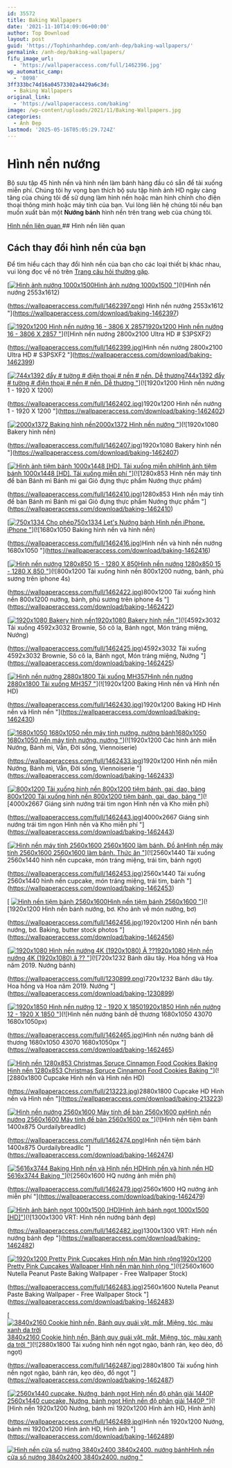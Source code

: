 ```yaml
---
id: 35572
title: Baking Wallpapers
date: '2021-11-10T14:09:06+00:00'
author: Top Download
layout: post
guid: 'https://Tophinhanhdep.com/anh-dep/baking-wallpapers/'
permalink: /anh-dep/baking-wallpapers/
fifu_image_url:
  - 'https://wallpaperaccess.com/full/1462396.jpg'
wp_automatic_camp:
  - '8098'
3ff333bc74d16a04573302a4429a6c3d:
  - Baking Wallpapers
original_link:
  - 'https://wallpaperaccess.com/baking'
image: /wp-content/uploads/2021/11/Baking-Wallpapers.jpg
categories:
  - Ảnh Đẹp
lastmod: '2025-05-16T05:05:29.724Z'
---
```

# Hình nền nướng

Bộ sưu tập 45 hình nền và hình nền làm bánh hàng đầu có sẵn để tải xuống miễn phí. Chúng tôi hy vọng bạn thích bộ sưu tập hình ảnh HD ngày càng tăng của chúng tôi để sử dụng làm hình nền hoặc màn hình chính cho điện thoại thông minh hoặc máy tính của bạn. Vui lòng liên hệ chúng tôi nếu bạn muốn xuất bản một **Nướng bánh** hình nền trên trang web của chúng tôi.

[Hình nền liên quan ](#related) ## Hình nền liên quan

## Cách thay đổi hình nền của bạn

Để tìm hiểu cách thay đổi hình nền của bạn cho các loại thiết bị khác nhau, vui lòng đọc về nó trên [Trang câu hỏi thường gặp](https://tophinhanhdep.com/faq/).

  
[[![Hình ảnh nướng 1000x1500](https://wallpaperaccess.com/full/1462396.jpg)Hình ảnh nướng 1000x1500 "](https://wallpaperaccess.com/download/baking-1462396)](![Hình nền nướng 2553x1612)

(https://wallpaperaccess.com/full/1462397.png) Hình nền nướng 2553x1612 "](https://wallpaperaccess.com/download/baking-1462397)

[[![1920x1200 Hình nền nướng 16 - 3806 X 2857](https://wallpaperaccess.com/full/1462398.jpg)1920x1200 Hình nền nướng 16 - 3806 X 2857 "](https://wallpaperaccess.com/download/baking-1462398)](![Hình nền nướng 2800x2100 Ultra HD # S3PSXF2)

(https://wallpaperaccess.com/full/1462399.jpg)Hình nền nướng 2800x2100 Ultra HD # S3PSXF2 "](https://wallpaperaccess.com/download/baking-1462399)

[[![744x1392 đẩy # tường # điện thoại # nền # nền.  Dễ thương](https://wallpaperaccess.com/full/89477.jpg)744x1392 đẩy # tường # điện thoại # nền # nền. Dễ thương "](https://wallpaperaccess.com/download/baking-89477)](![1920x1200 Hình nền nướng 1 - 1920 X 1200)

(https://wallpaperaccess.com/full/1462402.jpg)1920x1200 Hình nền nướng 1 - 1920 X 1200 "](https://wallpaperaccess.com/download/baking-1462402)

[[![2000x1372 Baking hình nền](https://wallpaperaccess.com/full/1462405.jpg)2000x1372 Hình nền nướng "](https://wallpaperaccess.com/download/baking-1462405)](![1920x1080 Bakery hình nền)

(https://wallpaperaccess.com/full/1462407.jpg)1920x1080 Bakery hình nền "](https://wallpaperaccess.com/download/baking-1462407)

[[![Hình ảnh tiệm bánh 1000x1448 [HD].  Tải xuống miễn phí](https://wallpaperaccess.com/full/1462409.jpg)Hình ảnh tiệm bánh 1000x1448 \[HD\]. Tải xuống miễn phí "](https://wallpaperaccess.com/download/baking-1462409)](![1280x853 Hình nền máy tính để bàn Bánh mì Bánh mì gai Giỏ đựng thực phẩm Nướng thực phẩm)

(https://wallpaperaccess.com/full/1462410.jpg)1280x853 Hình nền máy tính để bàn Bánh mì Bánh mì gai Giỏ đựng thực phẩm Nướng thực phẩm "](https://wallpaperaccess.com/download/baking-1462410)

[[![750x1334 Cho phép](https://wallpaperaccess.com/full/1462414.jpg)750x1334 Let's Nướng bánh Hình nền iPhone. iPhone "](https://wallpaperaccess.com/download/baking-1462414)](![1680x1050 Baking hình nền và hình nền)

(https://wallpaperaccess.com/full/1462416.jpg)Hình nền và hình nền nướng 1680x1050 "](https://wallpaperaccess.com/download/baking-1462416)

[[![Hình nền nướng 1280x850 15 - 1280 X 850](https://wallpaperaccess.com/full/1462419.jpg)Hình nền nướng 1280x850 15 - 1280 X 850 "](https://wallpaperaccess.com/download/baking-1462419)](![800x1200 Tải xuống hình nền 800x1200 nướng, bánh, phủ sương trên iphone 4s)

(https://wallpaperaccess.com/full/1462422.jpg)800x1200 Tải xuống hình nền 800x1200 nướng, bánh, phủ sương trên iphone 4s "](https://wallpaperaccess.com/download/baking-1462422)

[[![1920x1080 Bakery hình nền](https://wallpaperaccess.com/full/1462424.jpg)1920x1080 Bakery hình nền "](https://wallpaperaccess.com/download/baking-1462424)](![4592x3032 Tải xuống 4592x3032 Brownie, Sô cô la, Bánh ngọt, Món tráng miệng, Nướng)

(https://wallpaperaccess.com/full/1462425.jpg)4592x3032 Tải xuống 4592x3032 Brownie, Sô cô la, Bánh ngọt, Món tráng miệng, Nướng "](https://wallpaperaccess.com/download/baking-1462425)

[[![Hình nền nướng 2880x1800 Tải xuống MH357](https://wallpaperaccess.com/full/1462428.jpg)Hình nền nướng 2880x1800 Tải xuống MH357 "](https://wallpaperaccess.com/download/baking-1462428)](![1920x1200 Baking Hình nền và Hình nền HD)

(https://wallpaperaccess.com/full/1462430.jpg)1920x1200 Baking HD Hình nền và Hình nền "](https://wallpaperaccess.com/download/baking-1462430)

[[![1680x1050 1680x1050 nền máy tính nướng.  nướng bánh](https://wallpaperaccess.com/full/1462432.jpg)1680x1050 1680x1050 nền máy tính nướng. nướng "](https://wallpaperaccess.com/download/baking-1462432)](![1920x1200 Các hình ảnh miễn Nướng, Bánh mì, Vẫn, Đời sống, Viennoiserie)

(https://wallpaperaccess.com/full/1462433.jpg)1920x1200 Hình nền miễn Nướng, Bánh mì, Vẫn, Đời sống, Viennoiserie "](https://wallpaperaccess.com/download/baking-1462433)

[[![800x1200 Tải xuống hình nền 800x1200 tiệm bánh, gai, dao, bảng](https://wallpaperaccess.com/full/1462442.jpg)800x1200 Tải xuống hình nền 800x1200 tiệm bánh, gai, dao, bảng "](https://wallpaperaccess.com/download/baking-1462442)](![4000x2667 Giáng sinh nướng trái tim ngon Hình nền và Kho miễn phí)

(https://wallpaperaccess.com/full/1462443.jpg)4000x2667 Giáng sinh nướng trái tim ngon Hình nền và Kho miễn phí "](https://wallpaperaccess.com/download/baking-1462443)

[[![Hình nền máy tính 2560x1600 2560x1600 làm bánh.  Đồ ăn](https://wallpaperaccess.com/full/1462450.jpg)Hình nền máy tính 2560x1600 2560x1600 làm bánh. Thức ăn "](https://wallpaperaccess.com/download/baking-1462450)](![2560x1440 Tải xuống 2560x1440 hình nền cupcake, món tráng miệng, trái tim, bánh ngọt)

(https://wallpaperaccess.com/full/1462453.jpg)2560x1440 Tải xuống 2560x1440 hình nền cupcake, món tráng miệng, trái tim, bánh "](https://wallpaperaccess.com/download/baking-1462453)

[ [![Hình nền tiệm bánh 2560x1600](https://wallpaperaccess.com/full/1462454.jpg)Hình nền tiệm bánh 2560x1600 "](https://wallpaperaccess.com/download/baking-1462454)](![1920x1200 Hình nền bánh nướng, bơ.  Kho ảnh về món nướng, bơ)

(https://wallpaperaccess.com/full/1462456.jpg)1920x1200 Hình nền bánh nướng, bơ. Baking, butter stock photos "](https://wallpaperaccess.com/download/baking-1462456)

[[![1920x1080 Hình nền nướng 4K (1920x1080) Ã ??](https://wallpaperaccess.com/full/1462457.jpg)1920x1080 Hình nền nướng 4K (1920x1080) â ?? "](https://wallpaperaccess.com/download/baking-1462457)](![720x1232 Bánh dâu tây.  Hoa hồng và Hoa năm 2019. Nướng bánh)

(https://wallpaperaccess.com/full/1230899.png)720x1232 Bánh dâu tây. Hoa hồng và Hoa năm 2019. Nướng "](https://wallpaperaccess.com/download/baking-1230899)

[[![1920x1850 Hình nền nướng 12 - 1920 X 1850](https://wallpaperaccess.com/full/1462459.jpg)1920x1850 Hình nền nướng 12 - 1920 X 1850 "](https://wallpaperaccess.com/download/baking-1462459)](![Hình nền nướng bánh dễ thương 1680x1050 43070 1680x1050px)

(https://wallpaperaccess.com/full/1462465.jpg)Hình nền nướng bánh dễ thương 1680x1050 43070 1680x1050px "](https://wallpaperaccess.com/download/baking-1462465)

[[![Hình nền 1280x853 Christmas Spruce Cinnamon Food Cookies Baking](https://wallpaperaccess.com/full/1462468.jpg)Hình nền 1280x853 Christmas Spruce Cinnamon Food Cookies Baking "](https://wallpaperaccess.com/download/baking-1462468)](![2880x1800 Cupcake Hình nền và Hình nền HD)

(https://wallpaperaccess.com/full/213223.jpg)2880x1800 Cupcake HD Hình nền và Hình nền "](https://wallpaperaccess.com/download/baking-213223)

[[![Hình nền nướng 2560x1600 Máy tính để bàn 2560x1600 px](https://wallpaperaccess.com/full/1462472.jpg)Hình nền nướng 2560x1600 Máy tính để bàn 2560x1600 px "](https://wallpaperaccess.com/download/baking-1462472)](![Hình nền tiệm bánh 1400x875 Ourdailybreadllc)

(https://wallpaperaccess.com/full/1462474.png)Hình nền tiệm bánh 1400x875 Ourdailybreadllc "](https://wallpaperaccess.com/download/baking-1462474)

[[![5616x3744 Baking Hình nền và Hình nền HD](https://wallpaperaccess.com/full/1462475.jpg)Hình nền và hình nền HD 5616x3744 Baking "](https://wallpaperaccess.com/download/baking-1462475)](![2560x1600 HQ nướng ảnh miễn phí)

(https://wallpaperaccess.com/full/1462479.jpg)2560x1600 HQ nướng ảnh miễn phí "](https://wallpaperaccess.com/download/baking-1462479)

[[![Hình ảnh bánh ngọt 1000x1500 [HD]](https://wallpaperaccess.com/full/1179343.jpg)Hình ảnh bánh ngọt 1000x1500 \[HD\]"](https://wallpaperaccess.com/download/baking-1179343)](![1300x1300 VRT: Hình nền nướng bánh đẹp)

(https://wallpaperaccess.com/full/1462482.jpg)1300x1300 VRT: Hình nền nướng bánh đẹp "](https://wallpaperaccess.com/download/baking-1462482)

[[![1920x1200 Pretty Pink Cupcakes Hình nền Màn hình rộng](https://wallpaperaccess.com/full/257676.jpg)1920x1200 Pretty Pink Cupcakes Wallpaper Hình nền màn hình rộng "](https://wallpaperaccess.com/download/baking-257676)](![2560x1600 Nutella Peanut Paste Baking Wallpaper - Free Wallpaper Stock)

(https://wallpaperaccess.com/full/1462483.jpg)2560x1600 Nutella Peanut Paste Baking Wallpaper - Free Wallpaper Stock "](https://wallpaperaccess.com/download/baking-1462483)

[[![3840x2160 Cookie hình nền, Bánh quy quái vật, mắt, Miệng, tóc, màu xanh da trời](https://wallpaperaccess.com/full/1462485.jpg)3840x2160 Cookie hình nền, Bánh quy quái vật, mắt, Miệng, tóc, màu xanh da trời "](https://wallpaperaccess.com/download/baking-1462485)](![2880x1800 Tải xuống hình nền ngọt ngào, bánh rán, kẹo dẻo, đồ ngọt)

(https://wallpaperaccess.com/full/1462487.jpg)2880x1800 Tải xuống hình nền ngọt ngào, bánh rán, kẹo dẻo, đồ ngọt "](https://wallpaperaccess.com/download/baking-1462487)

[[![2560x1440 cupcake, Nướng, bánh ngọt Hình nền độ phân giải 1440P](https://wallpaperaccess.com/full/1462488.jpg)2560x1440 cupcake, Nướng, bánh ngọt Hình nền độ phân giải 1440P "](https://wallpaperaccess.com/download/baking-1462488)](![Hình nền 1920x1200 Nướng, bánh mì 1920x1200 Hình ảnh HD, Hình ảnh)

(https://wallpaperaccess.com/full/1462489.jpg)Hình nền 1920x1200 Nướng, bánh mì 1920x1200 Hình ảnh HD, Hình ảnh "](https://wallpaperaccess.com/download/baking-1462489)

[![Hình nền cửa sổ nướng 3840x2400 3840x2400.  nướng bánh](https://wallpaperaccess.com/full/1462490.jpg)Hình nền cửa sổ nướng 3840x2400 3840x2400. nướng "](https://wallpaperaccess.com/download/baking-1462490)
